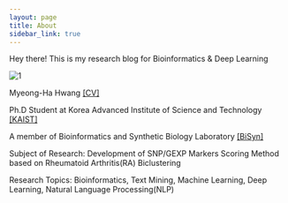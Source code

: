 ```yaml
---
layout: page
title: About
sidebar_link: true
---
```


<p class="message">
  Hey there! This is my research blog for Bioinformatics & Deep Learning
</p>

![1](https://github.com/MyeongHaHwang/myeonghahwang.github.io/blob/master/_screenshots/HMH.jpeg?raw=true "Title")

Myeong-Ha Hwang <a href="https://sites.google.com/site/raphael900929/">[CV]</a>

Ph.D Student at Korea Advanced Institute of Science and Technology <a href="https://www.kaist.ac.kr/">[KAIST]</a> 

A member of Bioinformatics and Synthetic Biology Laboratory <a href="http://bisyn.kaist.ac.kr/">[BiSyn]</a>

Subject of Research: 
Development of SNP/GEXP Markers Scoring Method based on Rheumatoid Arthritis(RA) Biclustering

Research Topics: 
Bioinformatics, Text Mining, Machine Learning, Deep Learning, Natural Language Processing(NLP)
